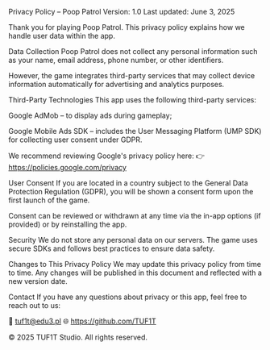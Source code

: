 Privacy Policy – Poop Patrol
Version: 1.0
Last updated: June 3, 2025

Thank you for playing Poop Patrol. This privacy policy explains how we handle user data within the app.

Data Collection
Poop Patrol does not collect any personal information such as your name, email address, phone number, or other identifiers.

However, the game integrates third-party services that may collect device information automatically for advertising and analytics purposes.

Third-Party Technologies
This app uses the following third-party services:

Google AdMob – to display ads during gameplay;

Google Mobile Ads SDK – includes the User Messaging Platform (UMP SDK) for collecting user consent under GDPR.

We recommend reviewing Google's privacy policy here:
👉 https://policies.google.com/privacy

User Consent
If you are located in a country subject to the General Data Protection Regulation (GDPR), you will be shown a consent form upon the first launch of the game.

Consent can be reviewed or withdrawn at any time via the in-app options (if provided) or by reinstalling the app.

Security
We do not store any personal data on our servers. The game uses secure SDKs and follows best practices to ensure data safety.

Changes to This Privacy Policy
We may update this privacy policy from time to time. Any changes will be published in this document and reflected with a new version date.

Contact
If you have any questions about privacy or this app, feel free to reach out to us:

📧 tuf1t@edu3.pl
🌐 https://github.com/TUF1T

© 2025 TUF1T Studio. All rights reserved.
